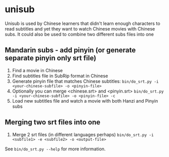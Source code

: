 # unisub

Unisub is used by Chinese learners that didn't learn enough characters to read subtitles
and yet they want to watch Chinese movies with Chinese subs.
It could also be used to combine two different subs files into one

## Mandarin subs - add pinyin (or generate separate pinyin only srt file)

1. Find a movie in Chinese
2. Find subtitles file in SubRip format in Chinese
3. Generate pinyin file that matches Chinese subtitles:
  `bin/do_srt.py -i <your-chinese-subfile> -o <pinyin-file>`
4. Optionally you can merge <chinese.srt> and <pinyin.srt>
  `bin/do_srt.py -i <your-chinese-subfile> -o <pinyin-file> -c`
5. Load new subtitles file and watch a movie with both Hanzi and Pinyin subs

## Merging two srt files into one
1. Merge 2 srt files (in different languages perhaps)
  `bin/do_srt.py -i <subfile1> -e <subfile2> -o <output-file>`

See `bin/do_srt.py --help` for more information.
